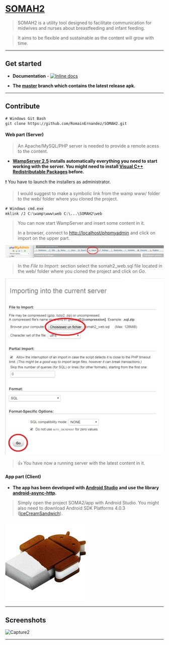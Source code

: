 # [SOMAH2](https://github.com/RomainErnandez/SOMAH2)

> SOMAH2 is a utility tool designed to facilitate  communication for midwives and nurses about breastfeeding and infant feeding.

> It aims to be flexible and sustainable as the content will grow with time.

***

## Get started

+ **Documentation** - [![Inline docs](http://inch-ci.org/github/dwyl/hapi-auth-jwt2.svg?branch=master)](https://github.com/RomainErnandez/SOMAH2/blob/master/README.md)

+ **The [master](https://github.com/RomainErnandez/SOMAH2/tree/master/app/app) branch which contains the latest release apk.**

***

## Contribute
	
	# Windows Git Bash
	git clone https://github.com/RomainErnandez/SOMAH2.git

#### Web part (Server)

> An Apache/MySQL/PHP server is needed to provide a remote acess to the content.

+ **[WampServer 2.5](https://sourceforge.net/projects/wampserver/files/WampServer%202/Wampserver%202.5/) installs automatically everything you need to start working with the server. You might need to install [Visual C++ Redistributable Packages](https://www.microsoft.com/en-US/download/details.aspx?id=30679) before.**

:exclamation: You have to launch the installers as administrator.

> I would suggest to make a symbolic link from the wamp www/ folder to the web/ folder where you cloned the project.

	# Windows cmd.exe
	mklink /J C:\wamp\www\web C:\...\SOMAH2\web

> You can now start WampServer and insert some content in it.
> 
> In a browser, connect to [http://localhost/phpmyadmin](http://localhost/phpmyadmin) and click on import on the upper part.

![phpmyadminImage](/web/img/phpmyadmin.PNG)

> In the *File to Import:* section select the somah2_web.sql file located in the web/ folder where you cloned the project and click on *Go*.

![phpmyadminImage](/web/img/import.PNG)

> :thumbsup: You have now a running server with the latest content in it.

#### App part (Client)

+ **The app has been developed with [Android Studio](https://developer.android.com/studio/index.html) and use the library [android-async-http](http://loopj.com/android-async-http/).**

> Simply open the project SOMA2/app with Android Studio. You might also need to download Android SDK Platforms 4.0.3 ([IceCreamSandwich](https://fr.wikipedia.org/wiki/Android_Ice_Cream_Sandwich)).

![IceCreamSandwichLogo](/web/img/IceCreamSandwichLogo.png)

***

## Screenshots

![Capture2](/app/app/src/main/res/drawable/welcome_menu_backgroun.png)

***
